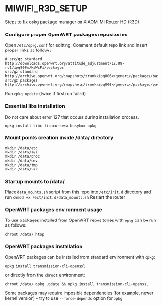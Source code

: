 # MIWIFI_R3D_SETUP
Steps to fix opkg package manager on XIAOMI Mi Router HD (R3D)

### Configure proper OpenWRT packages repositories
Open ```/etc/opkg.conf``` for editting. Comment default repo link and insert proper links as follows:
```
# src/gz standard http://downloads.openwrt.org/attitude_adjustment/12.09-rc1/ipq806x/MiWiFi/packages
src/gz standard http://archive.openwrt.org/snapshots/trunk/ipq806x/generic/packages/base
src/gz packages http://archive.openwrt.org/snapshots/trunk/ipq806x/generic/packages/packages
```
Run ```opkg update``` (twice if first run failed)

### Essential libs installation
Do not care about error 127 that occurs during installation process. 
```
opkg install libc libncursesw busybox opkg
```

### Mount points creation inside /data/ directory
```
mkdir /data/etc
mkdir /data/sys
mkdir /data/proc
mkdir /data/dev
mkdir /data/tmp
mkdir /data/var
```

### Startup mounts to /data/
Place ```data_mounts.sh``` script from this repo into ```/etc/init.d``` directory and 
run ```chmod +x /ect/init.d/data_mounts.sh```
Restart the router

### OpenWRT packages environment usage
To use packages installed from OpenWRT repositories with ```opkg``` can be run as follows:
```
chroot /data/ htop
```

### OpenWRT packages installation
OpenWRT packages can be installed from standard environment with ```opkg```:
```
opkg install transmission-cli-openssl
```
or directly from the ```chroot``` environment:
```
chroot /data/ opkg update && opkg install transmission-cli-openssl
```
Some packages may require imposible dependencies (for example, newer kernel version) - 
try to use ```--force-depends``` option for ```opkg```
